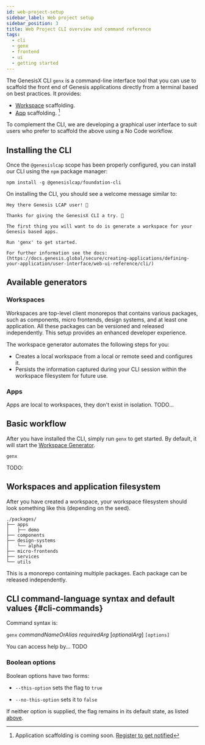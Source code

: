 ```yaml
---
id: web-project-setup
sidebar_label: Web project setup
sidebar_position: 3
title: Web Project CLI overview and command reference
tags:
  - cli
  - genx
  - frontend
  - ui
  - getting started
---
```


The GenesisX CLI `genx` is a command-line interface tool that you can use to scaffold the front end of Genesis
applications directly from a terminal based on best practices. It provides:

- [Workspace](#workspaces) scaffolding.
- [App](#apps) scaffolding. [^1]

To complement the CLI, we are developing a graphical user interface to suit users who prefer to scaffold the above using a No Code workflow.

## Installing the CLI

Once the `@genesislcap` scope has been properly configured, you can install our CLI using the `npm` package manager:

```shell
npm install -g @genesislcap/foundation-cli
```

On installing the CLI, you should see a welcome message similar to:

```text
Hey there Genesis LCAP user! 👋

Thanks for giving the GenesisX CLI a try. 🎉

The first thing you will want to do is generate a workspace for your Genesis based apps.

Run 'genx' to get started.

For further information see the docs: (https://docs.genesis.global/secure/creating-applications/defining-your-application/user-interface/web-ui-reference/cli/)
```

## Available generators

### Workspaces

Workspaces are top-level client monorepos that contains various packages, such as components, micro frontends,
design systems, and at least one application. All these packages can be versioned and released independently.
This setup provides an enhanced developer experience.

The workspace generator automates the following steps for you:
- Creates a local workspace from a local or remote seed and configures it.
- Persists the information captured during your CLI session within the workspace filesystem for future use.

### Apps

Apps are local to workspaces, they don't exist in isolation. TODO...

## Basic workflow

After you have installed the CLI, simply run `genx` to get started. By default, it will start the
[Workspace Generator](#workspaces).

```shell
genx
```

TODO:

## Workspaces and application filesystem

After you have created a workspace, your workspace filesystem should look something like this (depending on the seed).

```shell
./packages/
├── apps
│   ├── demo
├── components
├── design-systems
│   └── alpha
├── micro-frontends
├── services
└── utils
```

This is a monorepo containing multiple packages. Each package can be released independently.

## CLI command-language syntax and default values {#cli-commands}

Command syntax is:

`genx` *commandNameOrAlias* *requiredArg* [*optionalArg*] `[options]`

You can access help by... TODO

### Boolean options

Boolean options have two forms: 

* `--this-option` sets the flag to `true` 

* `--no-this-option` sets it to `false`

If neither option is supplied, the flag remains in its default state, as listed [above](#cli-commands).

[^1]: Application scaffolding is coming soon. [Register to get notified](https://genesis.global/contact-us/)